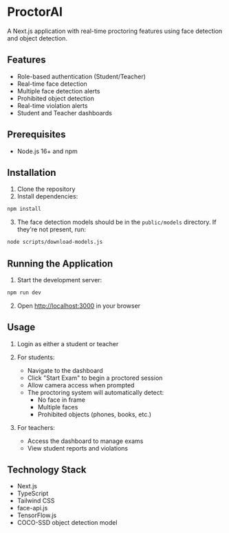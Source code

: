 # ProctorAI

A Next.js application with real-time proctoring features using face detection and object detection.

## Features

- Role-based authentication (Student/Teacher)
- Real-time face detection
- Multiple face detection alerts
- Prohibited object detection
- Real-time violation alerts
- Student and Teacher dashboards

## Prerequisites

- Node.js 16+ and npm

## Installation

1. Clone the repository
2. Install dependencies:
```bash
npm install
```

3. The face detection models should be in the `public/models` directory. If they're not present, run:
```bash
node scripts/download-models.js
```

## Running the Application

1. Start the development server:
```bash
npm run dev
```

2. Open [http://localhost:3000](http://localhost:3000) in your browser

## Usage

1. Login as either a student or teacher
2. For students:
   - Navigate to the dashboard
   - Click "Start Exam" to begin a proctored session
   - Allow camera access when prompted
   - The proctoring system will automatically detect:
     - No face in frame
     - Multiple faces
     - Prohibited objects (phones, books, etc.)

3. For teachers:
   - Access the dashboard to manage exams
   - View student reports and violations

## Technology Stack

- Next.js
- TypeScript
- Tailwind CSS
- face-api.js
- TensorFlow.js
- COCO-SSD object detection model
